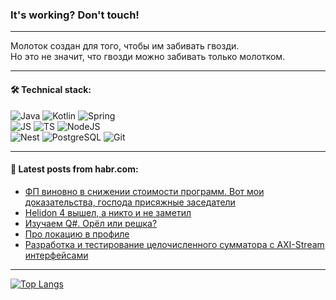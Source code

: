 ### It's working? Don't touch!

---
Молоток создан для того, чтобы им забивать гвозди. <br>
Но это не значит, что гвозди можно забивать только молотком.

---

#### 🛠️ Technical stack:

![Java](https://img.shields.io/badge/Java-informational?logo=Oracle&style=flat&logoColor=white&color=FF4500)
![Kotlin](https://img.shields.io/badge/Kotlin-informational?logo=Kotlin&style=flat&logoColor=white&color=774D97)
![Spring](https://img.shields.io/badge/SpringBoot-informational?logo=SpringBoot&style=flat&logoColor=white&color=6DB33F) <br>
![JS](https://img.shields.io/badge/JS-informational?logo=javaScript&style=flat&logoColor=black&color=F7Df1E)
![TS](https://img.shields.io/badge/TypeScript-informational?logo=typeScript&style=flat&logoColor=black&color=0667A8)
![NodeJS](https://img.shields.io/badge/NodeJS-informational?logo=node.js&style=flat&logoColor=white&color=70A760) <br>
![Nest](https://img.shields.io/badge/NestJS-informational?logo=NestJS&style=flat&logoColor=white&color=E0234E)
![PostgreSQL](https://img.shields.io/badge/PostgreSQL-informational?logo=PostgreSQL&style=flat&logoColor=white&color=DAA520)
![Git](https://img.shields.io/badge/Git-informational?logo=git&style=flat&logoColor=white&color=778899)

___

#### 💬 Latest posts from habr.com:

<!-- BLOG-POST-LIST:START -->
- [ФП виновно в снижении стоимости программ. Вот мои доказательства, господа присяжные заседатели](https://habr.com/ru/articles/772730/?utm_source=habrahabr&utm_medium=rss&utm_campaign=772730)
- [Helidon 4 вышел, а никто и не заметил](https://habr.com/ru/companies/bar/articles/772726/?utm_source=habrahabr&utm_medium=rss&utm_campaign=772726)
- [Изучаем Q#. Орёл или решка?](https://habr.com/ru/articles/772722/?utm_source=habrahabr&utm_medium=rss&utm_campaign=772722)
- [Про локацию в профиле](https://habr.com/ru/articles/772694/?utm_source=habrahabr&utm_medium=rss&utm_campaign=772694)
- [Разработка и тестирование целочисленного сумматора с AXI-Stream интерфейсами](https://habr.com/ru/articles/772686/?utm_source=habrahabr&utm_medium=rss&utm_campaign=772686)
<!-- BLOG-POST-LIST:END -->

---
[![Top Langs](https://github-readme-stats-git-master-advtsetting-gmailcom.vercel.app/api/top-langs/?username=zloylis&langs_count=10&hide_title=false&title_color=e6edf3&size_weight=0.5&count_weight=0.5&layout=compact&hide_border=true&theme=dracula)](https://github.com/zloylis)

<!-- ![GitHub stats](https://github-readme-stats-git-master-advtsetting-gmailcom.vercel.app/api?username=zloylis&show_icons=true&hide_border=true&theme=dracula&hide_title=true&include_all_commits=true&count_private=true&hide=contribs&hide_rank=true) -->
